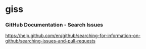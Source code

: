 # giss

### GitHub Documentation - Search Issues
https://help.github.com/en/github/searching-for-information-on-github/searching-issues-and-pull-requests